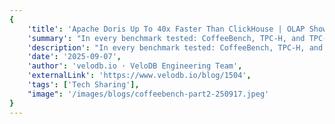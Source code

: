 ```yaml
---
{
    'title': 'Apache Doris Up To 40x Faster Than ClickHouse | OLAP Showdown Part 2',
    'summary': "In every benchmark tested: CoffeeBench, TPC-H, and TPC-DS, Apache Doris consistently pulled ahead, establishing clear dominance over both ClickHouse v25.8 on-premises and ClickHouse Cloud.",
    'description': "In every benchmark tested: CoffeeBench, TPC-H, and TPC-DS, Apache Doris consistently pulled ahead, establishing clear dominance over both ClickHouse v25.8 on-premises and ClickHouse Cloud.",
    'date': '2025-09-07',
    'author': 'velodb.io · VeloDB Engineering Team',
    'externalLink': 'https://www.velodb.io/blog/1504',
    'tags': ['Tech Sharing'],
    "image": '/images/blogs/coffeebench-part2-250917.jpeg'
}
---
```

